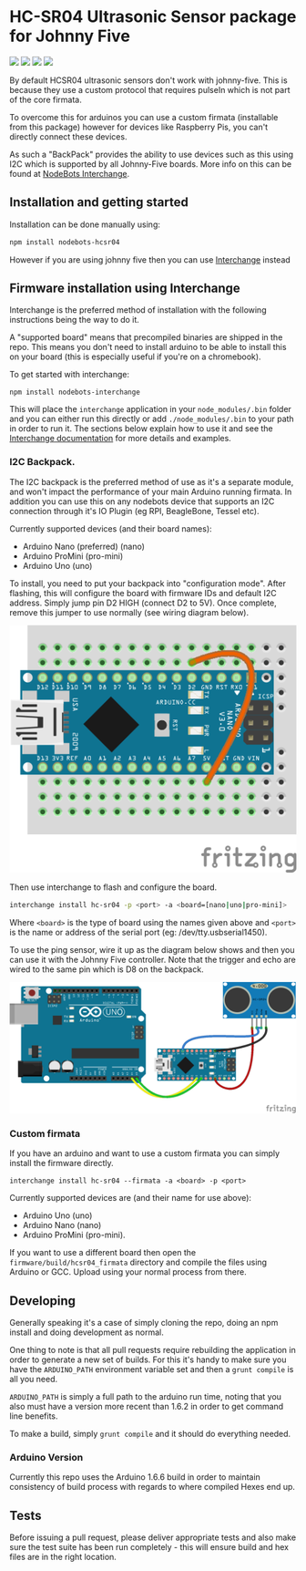 # HC-SR04 Ultrasonic Sensor package for Johnny Five

![](https://img.shields.io/badge/version-0.4.1-blue.svg)
![](https://img.shields.io/badge/status-Ready-green.svg)
![](https://img.shields.io/github/issues/ajfisher/nodebots-hcsr04.svg)
![](https://img.shields.io/npm/v/nodebots-hcsr04.svg)

By default HCSR04 ultrasonic sensors don't work with johnny-five. This is because
they use a custom protocol that requires pulseIn which is not part of the core
firmata.

To overcome this for arduinos you can use a custom firmata (installable from this
package) however for devices like Raspberry Pis, you can't directly connect these
devices.

As such a "BackPack" provides the ability to use devices such as this using
I2C which is supported by all Johnny-Five boards. More info on this can be
found at [NodeBots Interchange](http://github.com/ajfisher/nodebots-interchange).

## Installation and getting started

Installation can be done manually using:

```sh
npm install nodebots-hcsr04
```

However if you are using johnny five then you can use
[Interchange](http://github.com/ajfisher/nodebots-interchange) instead

## Firmware installation using Interchange

Interchange is the preferred method of installation with the following instructions
being the way to do it.

A "supported board" means that precompiled binaries are shipped in the repo. This
means you don't need to install arduino to be able to install this on your board
(this is especially useful if you're on a chromebook).

To get started with interchange:

```
npm install nodebots-interchange
```

This will place the `interchange` application in your `node_modules/.bin` folder
and you can either run this directly or add `./node_modules/.bin` to your path
in order to run it. The sections below explain how to use it and see the
[Interchange documentation](http://github.com/ajfisher/nodebots-interchange/)
for more details and examples.

### I2C Backpack.

The I2C backpack is the preferred method of use as it's a separate module, and
won't impact the performance of your main Arduino running firmata. In addition
you can use this on any nodebots device that supports an I2C connection through
it's IO Plugin (eg RPI, BeagleBone, Tessel etc).

Currently supported devices (and their board names):

* Arduino Nano (preferred) (nano)
* Arduino ProMini (pro-mini)
* Arduino Uno (uno)

To install, you need to put your backpack into "configuration mode". After flashing,
this will configure the board with firmware IDs and default I2C address. Simply
jump pin D2 HIGH (connect D2 to 5V). Once complete, remove this jumper to use
normally (see wiring diagram below).

![Configuration mode for Interchange Backpack](docs/img/backpack_program_bb.png)

Then use interchange to flash and configure the board.

```sh
interchange install hc-sr04 -p <port> -a <board=[nano|uno|pro-mini]>
```

Where `<board>` is the type of board using the names given above and `<port>`
is the name or address of the serial port (eg: /dev/tty.usbserial1450).

To use the ping sensor, wire it up as the diagram below shows and then you can
use it with the Johnny Five controller. Note that the trigger and echo are
wired to the same pin which is D8 on the backpack.

![Circuit for I2C backpack](docs/img/backpack_ping_bb.png)

### Custom firmata

If you have an arduino and want to use a custom firmata you can simply install
the firmware directly.

```
interchange install hc-sr04 --firmata -a <board> -p <port>
```

Currently supported devices are (and their name for use above):

* Arduino Uno (uno)
* Arduino Nano (nano)
* Arduino ProMini (pro-mini).

If you want to use a different board then open the `firmware/build/hcsr04_firmata`
directory and compile the files using Arduino or GCC. Upload using your normal
process from there.

## Developing

Generally speaking it's a case of simply cloning the repo, doing an npm install
and doing development as normal.

One thing to note is that all pull requests require rebuilding the application
in order to generate a new set of builds. For this it's handy to make sure you
have the `ARDUINO_PATH` environment variable set and then a `grunt compile` is
all you need.

`ARDUINO_PATH` is simply a full path to the arduino run time, noting that you also
must have a version more recent than 1.6.2 in order to get command line benefits.

To make a build, simply `grunt compile` and it should do everything needed.

### Arduino Version

Currently this repo uses the Arduino 1.6.6 build in order to maintain consistency
of build process with regards to where compiled Hexes end up.

## Tests

Before issuing a pull request, please deliver appropriate tests and also make
sure the test suite has been run completely - this will ensure build and
hex files are in the right location.
